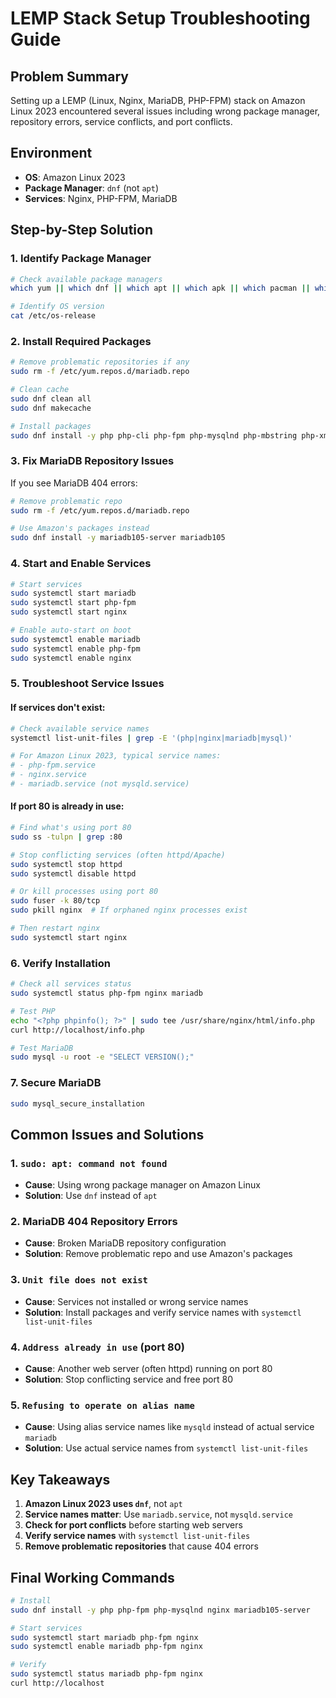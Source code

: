 # LEMP Stack Setup Troubleshooting Guide

## Problem Summary

Setting up a LEMP (Linux, Nginx, MariaDB, PHP-FPM) stack on Amazon Linux 2023 encountered several issues including wrong package manager, repository errors, service conflicts, and port conflicts.

## Environment

-   **OS**: Amazon Linux 2023
-   **Package Manager**: `dnf` (not `apt`)
-   **Services**: Nginx, PHP-FPM, MariaDB

## Step-by-Step Solution

### 1. Identify Package Manager

```bash
# Check available package managers
which yum || which dnf || which apt || which apk || which pacman || which zypper

# Identify OS version
cat /etc/os-release
```

### 2. Install Required Packages

```bash
# Remove problematic repositories if any
sudo rm -f /etc/yum.repos.d/mariadb.repo

# Clean cache
sudo dnf clean all
sudo dnf makecache

# Install packages
sudo dnf install -y php php-cli php-fpm php-mysqlnd php-mbstring php-xml unzip curl git composer nginx mariadb105-server mariadb105
```

### 3. Fix MariaDB Repository Issues

If you see MariaDB 404 errors:

```bash
# Remove problematic repo
sudo rm -f /etc/yum.repos.d/mariadb.repo

# Use Amazon's packages instead
sudo dnf install -y mariadb105-server mariadb105
```

### 4. Start and Enable Services

```bash
# Start services
sudo systemctl start mariadb
sudo systemctl start php-fpm
sudo systemctl start nginx

# Enable auto-start on boot
sudo systemctl enable mariadb
sudo systemctl enable php-fpm
sudo systemctl enable nginx
```

### 5. Troubleshoot Service Issues

#### If services don't exist:

```bash
# Check available service names
systemctl list-unit-files | grep -E '(php|nginx|mariadb|mysql)'

# For Amazon Linux 2023, typical service names:
# - php-fpm.service
# - nginx.service
# - mariadb.service (not mysqld.service)
```

#### If port 80 is already in use:

```bash
# Find what's using port 80
sudo ss -tulpn | grep :80

# Stop conflicting services (often httpd/Apache)
sudo systemctl stop httpd
sudo systemctl disable httpd

# Or kill processes using port 80
sudo fuser -k 80/tcp
sudo pkill nginx  # If orphaned nginx processes exist

# Then restart nginx
sudo systemctl start nginx
```

### 6. Verify Installation

```bash
# Check all services status
sudo systemctl status php-fpm nginx mariadb

# Test PHP
echo "<?php phpinfo(); ?>" | sudo tee /usr/share/nginx/html/info.php
curl http://localhost/info.php

# Test MariaDB
sudo mysql -u root -e "SELECT VERSION();"
```

### 7. Secure MariaDB

```bash
sudo mysql_secure_installation
```

## Common Issues and Solutions

### 1. `sudo: apt: command not found`

-   **Cause**: Using wrong package manager on Amazon Linux
-   **Solution**: Use `dnf` instead of `apt`

### 2. MariaDB 404 Repository Errors

-   **Cause**: Broken MariaDB repository configuration
-   **Solution**: Remove problematic repo and use Amazon's packages

### 3. `Unit file does not exist`

-   **Cause**: Services not installed or wrong service names
-   **Solution**: Install packages and verify service names with `systemctl list-unit-files`

### 4. `Address already in use` (port 80)

-   **Cause**: Another web server (often httpd) running on port 80
-   **Solution**: Stop conflicting service and free port 80

### 5. `Refusing to operate on alias name`

-   **Cause**: Using alias service names like `mysqld` instead of actual service `mariadb`
-   **Solution**: Use actual service names from `systemctl list-unit-files`

## Key Takeaways

1. **Amazon Linux 2023 uses `dnf`**, not `apt`
2. **Service names matter**: Use `mariadb.service`, not `mysqld.service`
3. **Check for port conflicts** before starting web servers
4. **Verify service names** with `systemctl list-unit-files`
5. **Remove problematic repositories** that cause 404 errors

## Final Working Commands

```bash
# Install
sudo dnf install -y php php-fpm php-mysqlnd nginx mariadb105-server

# Start services
sudo systemctl start mariadb php-fpm nginx
sudo systemctl enable mariadb php-fpm nginx

# Verify
sudo systemctl status mariadb php-fpm nginx
curl http://localhost
```
